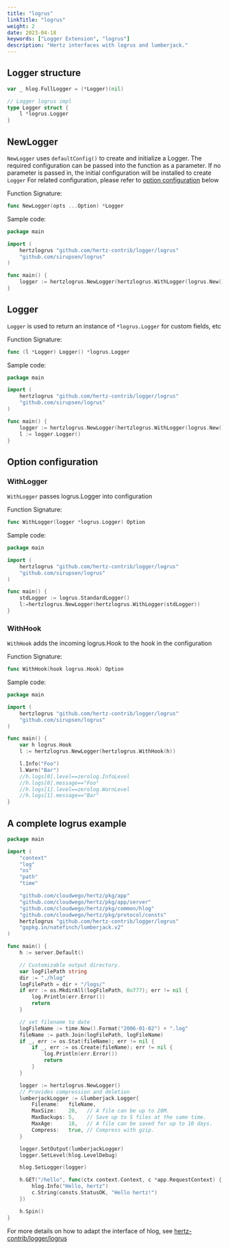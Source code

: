 ```yaml
---
title: "logrus"
linkTitle: "logrus"
weight: 2
date: 2023-04-18
keywords: ["Logger Extension", "logrus"]
description: "Hertz interfaces with logrus and lumberjack."
---
```


## Logger structure

```go
var _ hlog.FullLogger = (*Logger)(nil)

// Logger logrus impl
type Logger struct {
    l *logrus.Logger
}
```

## NewLogger

`NewLogger` uses `defaultConfig()` to create and initialize a Logger. The required configuration can be passed into the function as a parameter. If no parameter is passed in, the initial configuration will be installed to create `Logger`
For related configuration, please refer to [option configuration](#option-configuration) below

Function Signature:

```go
func NewLogger(opts ...Option) *Logger
```

Sample code:

```go
package main

import (
    hertzlogrus "github.com/hertz-contrib/logger/logrus"
    "github.com/sirupsen/logrus"
)

func main() {
    logger := hertzlogrus.NewLogger(hertzlogrus.WithLogger(logrus.New()))
}
```

## Logger

`Logger` is used to return an instance of `*logrus.Logger` for custom fields, etc

Function Signature:

```go
func (l *Logger) Logger() *logrus.Logger
```

Sample code:

```go
package main

import (
    hertzlogrus "github.com/hertz-contrib/logger/logrus"
    "github.com/sirupsen/logrus"
)

func main() {
    logger := hertzlogrus.NewLogger(hertzlogrus.WithLogger(logrus.New()))
    l := logger.Logger()
}
```

## Option configuration

### WithLogger

`WithLogger` passes logrus.Logger into configuration

Function Signature:

```go
func WithLogger(logger *logrus.Logger) Option
```

Sample code:

```go
package main

import (
    hertzlogrus "github.com/hertz-contrib/logger/logrus"
    "github.com/sirupsen/logrus"
)

func main() {
    stdLogger := logrus.StandardLogger()
    l:=hertzlogrus.NewLogger(hertzlogrus.WithLogger(stdLogger))
}
```

### WithHook

`WithHook` adds the incoming logrus.Hook to the hook in the configuration

Function Signature:

```go
func WithHook(hook logrus.Hook) Option
```

Sample code:

```go
package main

import (
    hertzlogrus "github.com/hertz-contrib/logger/logrus"
    "github.com/sirupsen/logrus"
)

func main() {
    var h logrus.Hook
    l := hertzlogrus.NewLogger(hertzlogrus.WithHook(h))

    l.Info("Foo")
    l.Warn("Bar")
    //h.logs[0].level==zerolog.InfoLevel
    //h.logs[0].message=="Foo"
    //h.logs[1].level==zerolog.WarnLevel
    //h.logs[1].message=="Bar"
}

```

## A complete logrus example

```go
package main

import (
	"context"
	"log"
	"os"
	"path"
	"time"

	"github.com/cloudwego/hertz/pkg/app"
	"github.com/cloudwego/hertz/pkg/app/server"
	"github.com/cloudwego/hertz/pkg/common/hlog"
	"github.com/cloudwego/hertz/pkg/protocol/consts"
	hertzlogrus "github.com/hertz-contrib/logger/logrus"
	"gopkg.in/natefinch/lumberjack.v2"
)

func main() {
	h := server.Default()

    // Customizable output directory.
	var logFilePath string
	dir := "./hlog"
	logFilePath = dir + "/logs/"
	if err := os.MkdirAll(logFilePath, 0o777); err != nil {
		log.Println(err.Error())
		return
	}

    // set filename to date
	logFileName := time.Now().Format("2006-01-02") + ".log"
	fileName := path.Join(logFilePath, logFileName)
	if _, err := os.Stat(fileName); err != nil {
		if _, err := os.Create(fileName); err != nil {
			log.Println(err.Error())
			return
		}
	}

	logger := hertzlogrus.NewLogger()
    // Provides compression and deletion
	lumberjackLogger := &lumberjack.Logger{
		Filename:   fileName,
		MaxSize:    20,   // A file can be up to 20M.
		MaxBackups: 5,    // Save up to 5 files at the same time.
		MaxAge:     10,   // A file can be saved for up to 10 days.
		Compress:   true, // Compress with gzip.
	}

	logger.SetOutput(lumberjackLogger)
	logger.SetLevel(hlog.LevelDebug)

	hlog.SetLogger(logger)

	h.GET("/hello", func(ctx context.Context, c *app.RequestContext) {
		hlog.Info("Hello, hertz")
		c.String(consts.StatusOK, "Hello hertz!")
	})

	h.Spin()
}
```

For more details on how to adapt the interface of hlog, see [hertz-contrib/logger/logrus](https://github.com/hertz-contrib/logger/tree/main/logrus)
